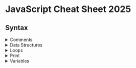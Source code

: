 # JavaScript Cheat Sheet 2025

## Syntax

<details>
<summary>Comments</summary>

<br/>

Comments allow you to add notes to your code, without effecting the code itself.

```sh
// This is a single line comment
 ```
```sh
/*
This is a multi line comment
*/
 ```

<br/>

</details>


<details>
<summary>Data Structures</summary>

<br/>

Variables store single values, but data structures store multiple values and enables the organisation of these values.

Array
```sh
let cats = ["Gary", "Frank", "Shona", "Steve", "Wendy"];
 ```

<br/>

Object
```sh
let cat = { name: "Gary", age: 12 };
 ```

<br/>

Object Array
```sh
let cats = [
    { id: 1, name: "Gary", age: 12 },
    { id: 2, name: "Frank", age: 18 },
];
```

<br/>

</details>


<details>
<summary>Loops</summary>

<br/>

Loops have a number of use cases. For example, a loop can be used to "loop"/repeat lines of code until a condition is met, or to minimise file size by reducing repetitive code. The loops below show different ways to print the numbers 1 to 10.

<br/>

"for" loop, execute this code "for" as long as a condition is true.

```sh
for (let i = 1; i <= 10; i++) {
    console.log(i);
}
 ```

<br/>

"while" loop, execute this code "while" a condition is true.

```sh
let i = 1;

while (i <= 10) {
    console.log(i);
    i++;
}

 ```

<br/>

</details>


<details>
<summary>Print</summary>

<br/>

Printing allows you to print messages to a console. Developers can use it for debugging.

```sh
console.log("cat");
 ```
```sh
console.log(45);
 ```
```sh
console.log(5 + 5); // Prints "10" to the console
 ```
```sh
console.log("5 + 5"); // Prints "5 + 5" to the console
 ```

<br/>

console.table can be used to print in a table format
```sh
let cats = [
    { id: 1, name: "Gary", age: 12 },
    { id: 2, name: "Frank", age: 18 },
];

console.table(cats);
```

<br/>

A console.log combined with JSON.stringify will print the items in JSON format
```sh
let cats = [
    { id: 1, name: "Gary", age: 12 },
    { id: 2, name: "Frank", age: 18 },
];

console.log(JSON.stringify(cats, null, 2));
```


<br/>

</details>


<details>
<summary>Variables</summary>

<br/>

Variables can be declared as either a "var", "let" or "const". Using "let" and "const" is good modern practice. A "let" should be used for a variable whose value will change. A "const" (constant) should be used for variables that will not change in value.

<br/>

const variable examples
```sh
const cat = "Steve";
const age = 22;
const cost = 22.75;
 ```

<br/>

let variable examples
```sh
let cat = "Steve";
let age = 22;
let cost = 22.75;
 ```

</details>
